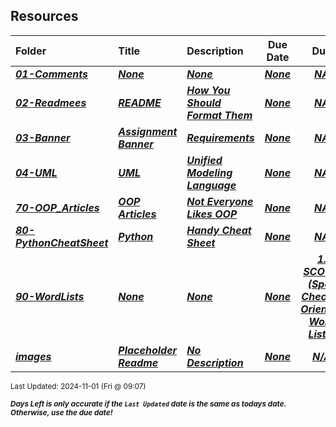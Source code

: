 ## Resources

| Folder | Title | Description | Due Date | Due |  |
|:------|:------|:------|:-----:|:-----:|-----|
| ***<a href="https://github.com/rugbyprof/2143-Object-Oriented-Programming/tree/master/Resources/01-Comments">01-Comments</a>*** | ***<a href="https://github.com/rugbyprof/2143-Object-Oriented-Programming/tree/master/Resources/01-Comments">None</a>*** | ***<a href="https://github.com/rugbyprof/2143-Object-Oriented-Programming/tree/master/Resources/01-Comments">None</a>*** | ***<a href="https://github.com/rugbyprof/2143-Object-Oriented-Programming/tree/master/Resources/01-Comments">None</a>*** | ***<a href="https://github.com/rugbyprof/2143-Object-Oriented-Programming/tree/master/Resources/01-Comments"> NA</a>*** |  |
| ***<a href="https://github.com/rugbyprof/2143-Object-Oriented-Programming/tree/master/Resources/02-Readmees">02-Readmees</a>*** | ***<a href="https://github.com/rugbyprof/2143-Object-Oriented-Programming/tree/master/Resources/02-Readmees"> README </a>*** | ***<a href="https://github.com/rugbyprof/2143-Object-Oriented-Programming/tree/master/Resources/02-Readmees"> How You Should Format Them</a>*** | ***<a href="https://github.com/rugbyprof/2143-Object-Oriented-Programming/tree/master/Resources/02-Readmees">None</a>*** | ***<a href="https://github.com/rugbyprof/2143-Object-Oriented-Programming/tree/master/Resources/02-Readmees"> NA</a>*** |  |
| ***<a href="https://github.com/rugbyprof/2143-Object-Oriented-Programming/tree/master/Resources/03-Banner">03-Banner</a>*** | ***<a href="https://github.com/rugbyprof/2143-Object-Oriented-Programming/tree/master/Resources/03-Banner"> Assignment Banner </a>*** | ***<a href="https://github.com/rugbyprof/2143-Object-Oriented-Programming/tree/master/Resources/03-Banner"> Requirements</a>*** | ***<a href="https://github.com/rugbyprof/2143-Object-Oriented-Programming/tree/master/Resources/03-Banner">None</a>*** | ***<a href="https://github.com/rugbyprof/2143-Object-Oriented-Programming/tree/master/Resources/03-Banner"> NA</a>*** |  |
| ***<a href="https://github.com/rugbyprof/2143-Object-Oriented-Programming/tree/master/Resources/04-UML">04-UML</a>*** | ***<a href="https://github.com/rugbyprof/2143-Object-Oriented-Programming/tree/master/Resources/04-UML"> UML </a>*** | ***<a href="https://github.com/rugbyprof/2143-Object-Oriented-Programming/tree/master/Resources/04-UML"> Unified Modeling Language</a>*** | ***<a href="https://github.com/rugbyprof/2143-Object-Oriented-Programming/tree/master/Resources/04-UML">None</a>*** | ***<a href="https://github.com/rugbyprof/2143-Object-Oriented-Programming/tree/master/Resources/04-UML"> NA</a>*** |  |
| ***<a href="https://github.com/rugbyprof/2143-Object-Oriented-Programming/tree/master/Resources/70-OOP_Articles">70-OOP_Articles</a>*** | ***<a href="https://github.com/rugbyprof/2143-Object-Oriented-Programming/tree/master/Resources/70-OOP_Articles"> OOP Articles</a>*** | ***<a href="https://github.com/rugbyprof/2143-Object-Oriented-Programming/tree/master/Resources/70-OOP_Articles"> Not Everyone Likes OOP</a>*** | ***<a href="https://github.com/rugbyprof/2143-Object-Oriented-Programming/tree/master/Resources/70-OOP_Articles">None</a>*** | ***<a href="https://github.com/rugbyprof/2143-Object-Oriented-Programming/tree/master/Resources/70-OOP_Articles"> NA</a>*** |  |
| ***<a href="https://github.com/rugbyprof/2143-Object-Oriented-Programming/tree/master/Resources/80-PythonCheatSheet">80-PythonCheatSheet</a>*** | ***<a href="https://github.com/rugbyprof/2143-Object-Oriented-Programming/tree/master/Resources/80-PythonCheatSheet"> Python </a>*** | ***<a href="https://github.com/rugbyprof/2143-Object-Oriented-Programming/tree/master/Resources/80-PythonCheatSheet"> Handy Cheat Sheet</a>*** | ***<a href="https://github.com/rugbyprof/2143-Object-Oriented-Programming/tree/master/Resources/80-PythonCheatSheet">None</a>*** | ***<a href="https://github.com/rugbyprof/2143-Object-Oriented-Programming/tree/master/Resources/80-PythonCheatSheet"> NA</a>*** |  |
| ***<a href="https://github.com/rugbyprof/2143-Object-Oriented-Programming/tree/master/Resources/90-WordLists">90-WordLists</a>*** | ***<a href="https://github.com/rugbyprof/2143-Object-Oriented-Programming/tree/master/Resources/90-WordLists">None</a>*** | ***<a href="https://github.com/rugbyprof/2143-Object-Oriented-Programming/tree/master/Resources/90-WordLists">None</a>*** | ***<a href="https://github.com/rugbyprof/2143-Object-Oriented-Programming/tree/master/Resources/90-WordLists">None</a>*** | ***<a href="https://github.com/rugbyprof/2143-Object-Oriented-Programming/tree/master/Resources/90-WordLists"> 1. **SCOWL (Spell Checker Oriented Word Lists)**</a>*** |  |
| ***<a href="https://github.com/rugbyprof/2143-Object-Oriented-Programming/tree/master/Resources/images">images</a>*** | ***<a href="https://github.com/rugbyprof/2143-Object-Oriented-Programming/tree/master/Resources/images"> Placeholder Readme </a>*** | ***<a href="https://github.com/rugbyprof/2143-Object-Oriented-Programming/tree/master/Resources/images"> No Description</a>*** | ***<a href="https://github.com/rugbyprof/2143-Object-Oriented-Programming/tree/master/Resources/images">None</a>*** | ***<a href="https://github.com/rugbyprof/2143-Object-Oriented-Programming/tree/master/Resources/images">N/A</a>*** |  |

<sup>Last Updated: 2024-11-01 (Fri @ 09:07)</sup> 

<sup>***Days Left is only accurate if the `Last Updated` date is the same as todays date. Otherwise, use the due date!***</sup> 